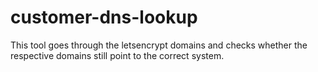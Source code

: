 # customer-dns-lookup
This tool goes through the letsencrypt domains and checks whether the respective domains still point to the correct system.